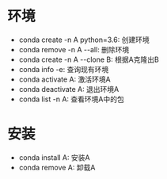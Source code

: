 # 环境
* conda create -n A python=3.6: 创建环境
* conda remove -n A --all: 删除环境
* conda create -n A --clone B: 根据A克隆出B
* conda info -e: 查询现有环境
* conda activate A: 激活环境A
* conda deactivate A: 退出环境A
* conda list -n A: 查看环境A中的包

# 安装
* conda install A: 安装A
* conda remove A: 卸载A
